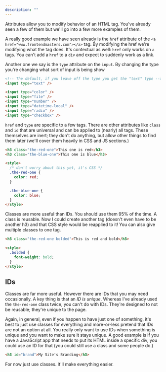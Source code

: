 ```yaml
---
description: ""
---
```


Attributes allow you to modify behavior of an HTML tag. You've already seen a few of them but we'll go into a few more examples of them.

A really good example we have seen already is the `href` attribute of the `<a href="www.frontendmasters.com"></a>` tag. By modifying the href we're modifying what the tag does. It's contextual as well: `href` only works on `a` tags. You can't add a `href` to a `div` and expect to suddenly work as a link.

Another one we say is the `type` attribute on the `input`. By changing the type you're changing what sort of input is being show

```html
<!-- The default, if you leave off the type you get the "text" type -->
<input type="text" />

<input type="color" />
<input type="file" />
<input type="number" />
<input type="datetime-local" />
<input type="radio" />
<input type="checkbox" />
```

`href` and `type` are specific to a few tags. There are other attributes like `class` and `id` that are universal and can be applied to (nearly) all tags. These themselves are inert; they don't do anything, but allow other things to find them later (we'll cover them heavily in CSS and JS sections.)

```html
<h3 class="the-red-one">This one is red</h3>
<h3 class="the-blue-one">This one is blue</h3>

<style>
  /* don't worry about this yet, it's CSS */
  .the-red-one {
    color: red;
  }

  .the-blue-one {
    color: blue;
  }
</style>
```

Classes are more useful than IDs. You should use them 95% of the time. A class is reusable. Now I could create another tag (doesn't even have to be another h3) and that CSS style would be reapplied to it! You can also give multiple classes to one tag.

```html
<h3 class="the-red-one bolded">This is red and bold</h3>

<style>
  .bolded {
    font-weight: bold;
  }
</style>
```

## IDs

Classes are far more useful. However there are IDs that you may need occasionally. A key thing is that an _ID is unique_. Whereas I've already used the `the-red-one` class twice, you can't do with IDs. They're designed to not be reusable; they're unique to the page.

Again, in general, even if you happen to have just one of something, it's best to just use classes for everything and more-or-less pretend that IDs are not an option at all. You really only want to use IDs when something is unique and you want to make sure it stays unique. A good example is if you have a JavaScript app that needs to put its HTML inside a specific div, you could use an ID for that (you could still use a class and some people do.)

```html
<h3 id="brand">My Site's Branding</h3>
```

For now just use classes. It'll make everything easier.
